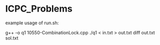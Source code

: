 # ICPC_Problems

example usage of run.sh:

g++ -o q1 10550-CombinationLock.cpp
./q1 < in.txt > out.txt
diff out.txt sol.txt